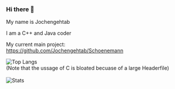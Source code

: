 ### Hi there 👋

My name is Jochengehtab

I am a C++ and Java coder

My current main project:
<br>
https://github.com/Jochengehtab/Schoenemann

![Top Langs](https://github-readme-stats.vercel.app/api/top-langs/?username=Jochengehtab&hide=typescript,makefile,ruby&theme=tokyonight)
<br>
(Note that the ussage of C is bloated becuase of a large Headerfile)
<br><br>
![Stats](https://github-readme-stats.vercel.app/api?username=Jochengehtab&show_icons=true&theme=radical&count_private=true)
